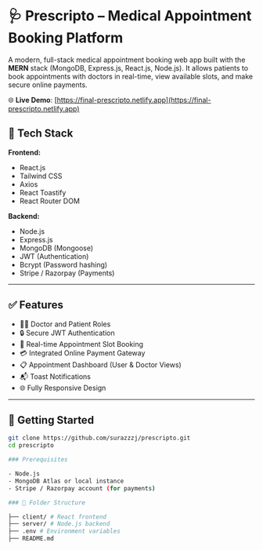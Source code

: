 # 🩺 Prescripto – Medical Appointment Booking Platform

A modern, full-stack medical appointment booking web app built with the **MERN** stack (MongoDB, Express.js, React.js, Node.js). It allows patients to book appointments with doctors in real-time, view available slots, and make secure online payments.

🌐 **Live Demo**: [https://final-prescripto.netlify.app](https://final-prescripto.netlify.app)

## 🔧 Tech Stack

**Frontend:**
- React.js
- Tailwind CSS 
- Axios
- React Toastify
- React Router DOM

**Backend:**
- Node.js
- Express.js
- MongoDB (Mongoose)
- JWT (Authentication)
- Bcrypt (Password hashing)
- Stripe / Razorpay (Payments)

---

## ✅ Features

- 🧑‍⚕️ Doctor and Patient Roles
- 🔒 Secure JWT Authentication
- 📅 Real-time Appointment Slot Booking
- 💳 Integrated Online Payment Gateway
- 📋 Appointment Dashboard (User & Doctor Views)
- 📬 Toast Notifications
- 🌐 Fully Responsive Design

---

## 🚀 Getting Started

```bash
git clone https://github.com/surazzzj/prescripto.git
cd prescripto

### Prerequisites

- Node.js
- MongoDB Atlas or local instance
- Stripe / Razorpay account (for payments)

### 📁 Folder Structure

├── client/ # React frontend
├── server/ # Node.js backend
├── .env # Environment variables
├── README.md
